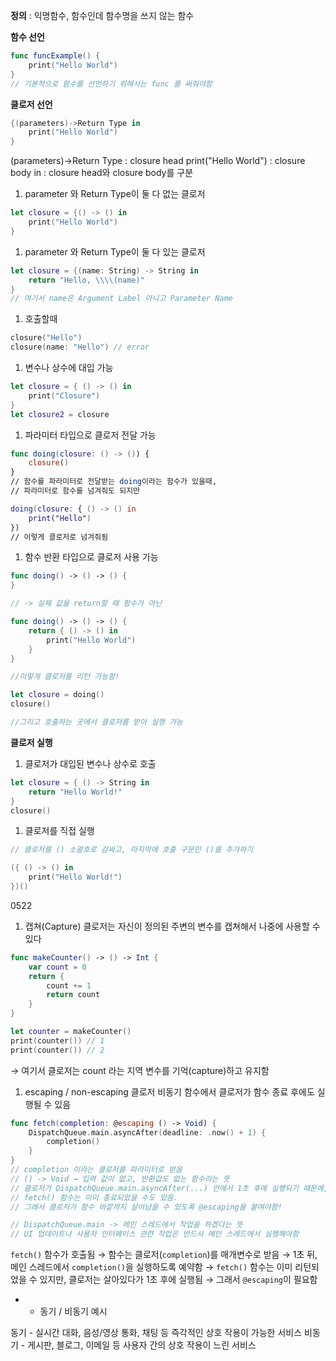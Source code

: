 **정의** : 익명함수, 함수인데 함수명을 쓰지 않는 함수

**함수 선언**

```swift
func funcExample() {
	print("Hello World")
}
// 기본적으로 함수를 선언하기 위해서는 func 를 써줘야함

```

**클로저 선언**

```swift
{(parameters)->Return Type in
	print("Hello World")
}

```

(parameters)->Return Type : closure head print("Hello World") : closure body in : closure head와 closure body를 구분

1. parameter 와 Return Type이 둘 다 없는 클로저

```swift
let closure = {() -> () in
	print("Hello World")
}

```

1. parameter 와 Return Type이 둘 다 있는 클로저

```swift
let closure = {(name: String) -> String in
	return "Hello, \\\\(name)"
}
// 여기서 name은 Argument Label 아니고 Parameter Name

```

1. 호출할때

```swift
closure("Hello")
closure(name: "Hello") // error

```

1. 변수나 상수에 대입 가능

```swift
let closure = { () -> () in
	print("Closure")
}
let closure2 = closure

```

1. 파라미터 타입으로 클로저 전달 가능

```swift
func doing(closure: () -> ()) {
	closure()
}
// 함수를 파라미터로 전달받는 doing이라는 함수가 있을때,
// 파라미터로 함수를 넘겨줘도 되지만

doing(closure: { () -> () in
	print("Hello")
})
// 이렇게 클로저로 넘겨줘됨

```

1. 함수 반환 타입으로 클로저 사용 가능

```swift
func doing() -> () -> () {
}

// -> 실제 값을 return할 때 함수가 아닌

func doing() -> () -> () {
	return { () -> () in
		print("Hello World")
	}
}

//이렇게 클로저를 리턴 가능함!

let closure = doing()
closure()

//그리고 호출하는 곳에서 클로저를 받아 실행 가능

```

**클로저 실행**

1. 클로저가 대입된 변수나 상수로 호출

```swift
let closure = { () -> String in
	return "Hello World!"
}
closure()

```

1. 클로저를 직접 실행

```swift
// 클로저를 () 소괄호로 감싸고, 마지막에 호출 구문인 ()를 추가하기

({ () -> () in
	print("Hello World!")
})()

```

0522

1. 캡쳐(Capture) 클로저는 자신이 정의된 주변의 변수를 캡쳐해서 나중에 사용할 수 있다

```swift
func makeCounter() -> () -> Int {
    var count = 0
    return {
        count += 1
        return count
    }
}

let counter = makeCounter()
print(counter()) // 1
print(counter()) // 2

```

→ 여기서 클로저는 count 라는 지역 변수를 기억(capture)하고 유지함

1. escaping / non-escaping 클로저 비동기 함수에서 클로저가 함수 종료 후에도 실행될 수 있음

```swift
func fetch(completion: @escaping () -> Void) {
    DispatchQueue.main.asyncAfter(deadline: .now() + 1) {
        completion()
    }
}
// completion 이라는 클로저를 파라미터로 받음
// () -> Void → 입력 값이 없고, 반환값도 없는 함수라는 뜻
// 클로저가 DispatchQueue.main.asyncAfter(...) 안에서 1초 후에 실행되기 때문에,
// fetch() 함수는 이미 종료되었을 수도 있음.
// 그래서 클로저가 함수 바깥까지 살아남을 수 있도록 @escaping을 붙여야함!

// DispatchQueue.main -> 메인 스레드에서 작업을 하겠다는 뜻
// UI 업데이트나 사용자 인터페이스 관련 작업은 반드시 메인 스레드에서 실행해야함

```

`fetch()` 함수가 호출됨 → 함수는 클로저(`completion`)를 매개변수로 받음 → 1초 뒤, 메인 스레드에서 `completion()`을 실행하도록 예약함 → `fetch()` 함수는 이미 리턴되었을 수 있지만, 클로저는 살아있다가 1초 후에 실행됨 → 그래서 `@escaping`이 필요함

- - 동기 / 비동기 예시

동기 - 실시간 대화, 음성/영상 통화, 채팅 등 즉각적인 상호 작용이 가능한 서비스 비동기 - 게시판, 블로그, 이메일 등 사용자 간의 상호 작용이 느린 서비스